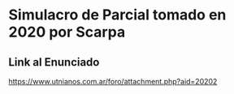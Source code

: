 # Simulacro de Parcial tomado en 2020 por Scarpa

## Link al Enunciado

https://www.utnianos.com.ar/foro/attachment.php?aid=20202



